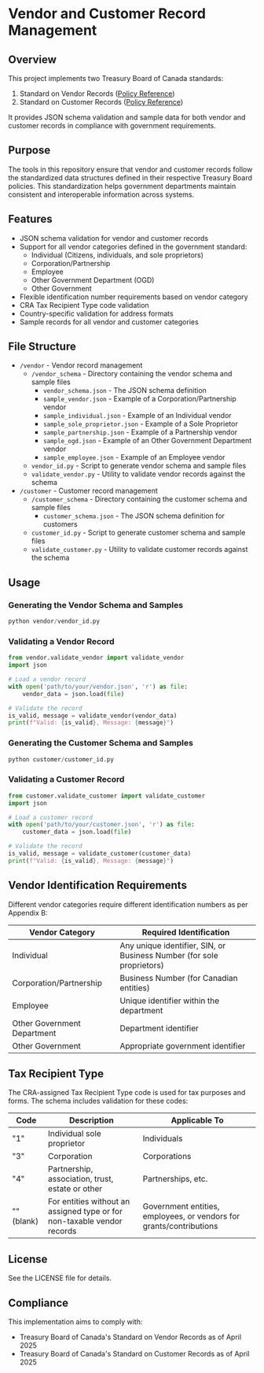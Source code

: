 # Vendor and Customer Record Management

## Overview
This project implements two Treasury Board of Canada standards:
1. Standard on Vendor Records ([Policy Reference](https://www.tbs-sct.canada.ca/pol/doc-eng.aspx?id=25845))
2. Standard on Customer Records ([Policy Reference](https://www.tbs-sct.canada.ca/pol/doc-eng.aspx?id=25857))

It provides JSON schema validation and sample data for both vendor and customer records in compliance with government requirements.

## Purpose
The tools in this repository ensure that vendor and customer records follow the standardized data structures defined in their respective Treasury Board policies. This standardization helps government departments maintain consistent and interoperable information across systems.

## Features
- JSON schema validation for vendor and customer records
- Support for all vendor categories defined in the government standard:
  - Individual (Citizens, individuals, and sole proprietors)
  - Corporation/Partnership
  - Employee
  - Other Government Department (OGD)
  - Other Government
- Flexible identification number requirements based on vendor category
- CRA Tax Recipient Type code validation
- Country-specific validation for address formats
- Sample records for all vendor and customer categories

## File Structure
- `/vendor` - Vendor record management
  - `/vendor_schema` - Directory containing the vendor schema and sample files
    - `vendor_schema.json` - The JSON schema definition
    - `sample_vendor.json` - Example of a Corporation/Partnership vendor
    - `sample_individual.json` - Example of an Individual vendor
    - `sample_sole_proprietor.json` - Example of a Sole Proprietor
    - `sample_partnership.json` - Example of a Partnership vendor
    - `sample_ogd.json` - Example of an Other Government Department vendor
    - `sample_employee.json` - Example of an Employee vendor
  - `vendor_id.py` - Script to generate vendor schema and sample files
  - `validate_vendor.py` - Utility to validate vendor records against the schema
- `/customer` - Customer record management
  - `/customer_schema` - Directory containing the customer schema and sample files
    - `customer_schema.json` - The JSON schema definition for customers
  - `customer_id.py` - Script to generate customer schema and sample files
  - `validate_customer.py` - Utility to validate customer records against the schema

## Usage
### Generating the Vendor Schema and Samples
```python
python vendor/vendor_id.py
```

### Validating a Vendor Record
```python
from vendor.validate_vendor import validate_vendor
import json

# Load a vendor record
with open('path/to/your/vendor.json', 'r') as file:
    vendor_data = json.load(file)

# Validate the record
is_valid, message = validate_vendor(vendor_data)
print(f"Valid: {is_valid}, Message: {message}")
```

### Generating the Customer Schema and Samples
```python
python customer/customer_id.py
```

### Validating a Customer Record
```python
from customer.validate_customer import validate_customer
import json

# Load a customer record
with open('path/to/your/customer.json', 'r') as file:
    customer_data = json.load(file)

# Validate the record
is_valid, message = validate_customer(customer_data)
print(f"Valid: {is_valid}, Message: {message}")
```

## Vendor Identification Requirements
Different vendor categories require different identification numbers as per Appendix B:

| Vendor Category | Required Identification |
|----------------|------------------------|
| Individual | Any unique identifier, SIN, or Business Number (for sole proprietors) |
| Corporation/Partnership | Business Number (for Canadian entities) |
| Employee | Unique identifier within the department |
| Other Government Department | Department identifier |
| Other Government | Appropriate government identifier |

## Tax Recipient Type
The CRA-assigned Tax Recipient Type code is used for tax purposes and forms. The schema includes validation for these codes:

| Code | Description | Applicable To |
|------|-------------|--------------|
| "1" | Individual sole proprietor | Individuals |
| "3" | Corporation | Corporations |
| "4" | Partnership, association, trust, estate or other | Partnerships, etc. |
| "" (blank) | For entities without an assigned type or for non-taxable vendor records | Government entities, employees, or vendors for grants/contributions |

## License
See the LICENSE file for details.

## Compliance
This implementation aims to comply with:
- Treasury Board of Canada's Standard on Vendor Records as of April 2025
- Treasury Board of Canada's Standard on Customer Records as of April 2025
